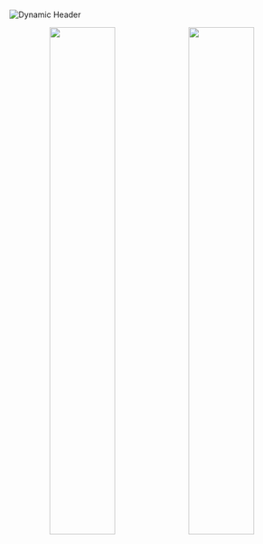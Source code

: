 <p align="center">
  <h1 align="center">​</h1>
  <img src="https://readme-typing-svg.herokuapp.com?font=Fira+Code&weight=600&size=26&duration=4000&pause=1000&color=22D3EE&width=435&lines=Daniel+Tanurhan;Systems+Engineer;Open+Source+Alchemist" alt="Dynamic Header" />
</p>

<div align="center">
  <img src="https://github-readme-stats.vercel.app/api?username=danieltanurhan&show_icons=true&hide_border=true&theme=transparent" width="48%" />
  <img src="https://streak-stats.demolab.com?user=danieltanurhan&theme=blueberry&hide_border=true" width="48%" />
</div>
